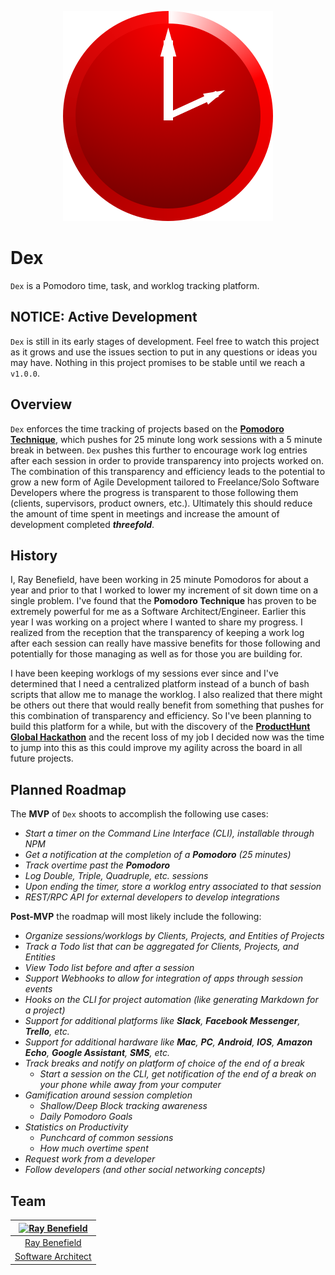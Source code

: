 <p align="center">
    <a href="https://github.com/RayBenefield/dex">
        <img src="images/logo.png" alt="Dex"/>
    </a>
    <br />
</p>

# Dex

`Dex` is a Pomodoro time, task, and worklog tracking platform.


## NOTICE: Active Development

`Dex` is still in its early stages of development. Feel free to watch this
project as it grows and use the issues section to put in any questions or ideas
you may have. Nothing in this project promises to be stable until we reach a
`v1.0.0`.


## Overview

`Dex` enforces the time tracking of projects based on the [**Pomodoro
Technique**](https://lifehacker.com/productivity-101-a-primer-to-the-pomodoro-technique-1598992730),
which pushes for 25 minute long work sessions with a 5 minute break in between.
`Dex` pushes this further to encourage work log entries after each session in
order to provide transparency into projects worked on. The combination of this
transparency and efficiency leads to the potential to grow a new form of Agile
Development tailored to Freelance/Solo Software Developers where the progress is
transparent to those following them (clients, supervisors, product owners,
etc.). Ultimately this should reduce the amount of time spent in meetings and
increase the amount of development completed ***threefold***.


## History

I, Ray Benefield, have been working in 25 minute Pomodoros for about a year and
prior to that I worked to lower my increment of sit down time on a single
problem. I've found that the **Pomodoro Technique** has proven to be extremely
powerful for me as a Software Architect/Engineer. Earlier this year I was
working on a project where I wanted to share my progress. I realized from
the reception that the transparency of keeping a work log after each session can
really have massive benefits for those following and potentially for those
managing as well as for those you are building for.

I have been keeping worklogs of my sessions ever since and I've determined that
I need a centralized platform instead of a bunch of bash scripts that allow me
to manage the worklog. I also realized that there might be others out there that
would really benefit from something that pushes for this combination of
transparency and efficiency. So I've been planning to build this platform for a
while, but with the discovery of the [**ProductHunt Global
Hackathon**](https://www.producthunt.com/hackathon) and the recent loss of my
job I decided now was the time to jump into this as this could improve my
agility across the board in all future projects.


## Planned Roadmap

The **MVP** of `Dex` shoots to accomplish the following use cases:

 - *Start a timer on the Command Line Interface (CLI), installable through NPM*
 - *Get a notification at the completion of a **Pomodoro** (25 minutes)*
 - *Track overtime past the **Pomodoro***
 - *Log Double, Triple, Quadruple, etc. sessions*
 - *Upon ending the timer, store a worklog entry associated to that session*
 - *REST/RPC API for external developers to develop integrations*


**Post-MVP** the roadmap will most likely include the following:

 - *Organize sessions/worklogs by Clients, Projects, and Entities of Projects*
 - *Track a Todo list that can be aggregated for Clients, Projects, and
   Entities*
 - *View Todo list before and after a session*
 - *Support Webhooks to allow for integration of apps through session events*
 - *Hooks on the CLI for project automation (like generating Markdown for a
   project)*
 - *Support for additional platforms like **Slack**, **Facebook Messenger**,
   **Trello**, etc.*
 - *Support for additional hardware like **Mac**, **PC**, **Android**, **IOS**,
   **Amazon Echo**, **Google Assistant**, **SMS**, etc.*
 - *Track breaks and notify on platform of choice of the end of a break*
     - *Start a session on the CLI, get notification of the end of a break on
       your phone while away from your computer*
 - *Gamification around session completion*
     - *Shallow/Deep Block tracking awareness*
     - *Daily Pomodoro Goals*
 - *Statistics on Productivity*
     - *Punchcard of common sessions*
     - *How much overtime spent*
 - *Request work from a developer*
 - *Follow developers (and other social networking concepts)*


## Team

|[![Ray Benefield](http://gravatar.com/avatar/e931b13306ea1022549766266727f789?s=144)](https://github.com/RayBenefield) |
|:---:|
|[Ray Benefield](https://github.com/RayBenefield) |
|[Software Architect](https://en.wikipedia.org/wiki/Software_architect) |
